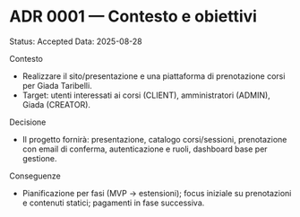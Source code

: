 # ADR 0001 — Contesto e obiettivi

Status: Accepted
Data: 2025-08-28

Contesto
- Realizzare il sito/presentazione e una piattaforma di prenotazione corsi per Giada Taribelli.
- Target: utenti interessati ai corsi (CLIENT), amministratori (ADMIN), Giada (CREATOR).

Decisione
- Il progetto fornirà: presentazione, catalogo corsi/sessioni, prenotazione con email di conferma, autenticazione e ruoli, dashboard base per gestione.

Conseguenze
- Pianificazione per fasi (MVP → estensioni); focus iniziale su prenotazioni e contenuti statici; pagamenti in fase successiva.
